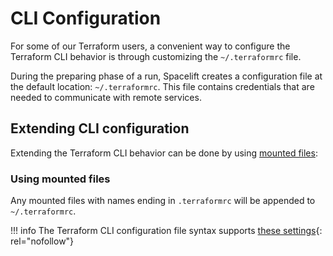 # CLI Configuration

For some of our Terraform users, a convenient way to configure the Terraform CLI behavior is through customizing the `~/.terraformrc` file.

During the preparing phase of a run, Spacelift creates a configuration file at the default location: `~/.terraformrc`. This file contains credentials that are needed to communicate with remote services.

## Extending CLI configuration

Extending the Terraform CLI behavior can be done by using [mounted files](../../concepts/configuration/environment.md#mounted-files):

### Using mounted files

Any mounted files with names ending in `.terraformrc` will be appended to `~/.terraformrc`.

!!! info
    The Terraform CLI configuration file syntax supports [these settings](https://www.terraform.io/docs/cli/config/config-file.html#available-settings){: rel="nofollow"}
